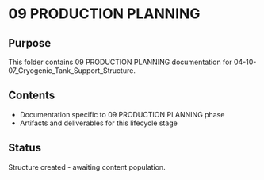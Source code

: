 # 09 PRODUCTION PLANNING

## Purpose
This folder contains 09 PRODUCTION PLANNING documentation for 04-10-07_Cryogenic_Tank_Support_Structure.

## Contents
- Documentation specific to 09 PRODUCTION PLANNING phase
- Artifacts and deliverables for this lifecycle stage

## Status
Structure created - awaiting content population.
